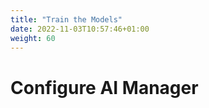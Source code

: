 ```yaml
---
title: "Train the Models"
date: 2022-11-03T10:57:46+01:00
weight: 60
---
```


# Configure AI Manager
